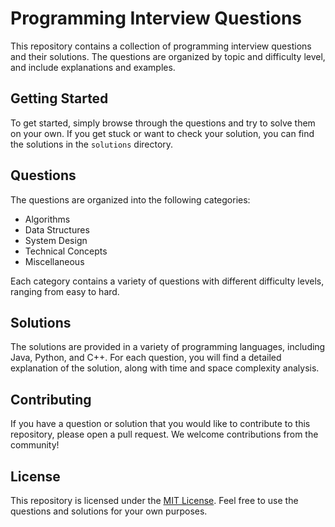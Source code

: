 # Programming Interview Questions

This repository contains a collection of programming interview questions and their solutions. The questions are organized by topic and difficulty level, and include explanations and examples.

## Getting Started

To get started, simply browse through the questions and try to solve them on your own. If you get stuck or want to check your solution, you can find the solutions in the `solutions` directory.

## Questions

The questions are organized into the following categories:

- Algorithms
- Data Structures
- System Design
- Technical Concepts
- Miscellaneous

Each category contains a variety of questions with different difficulty levels, ranging from easy to hard.

## Solutions

The solutions are provided in a variety of programming languages, including Java, Python, and C++. For each question, you will find a detailed explanation of the solution, along with time and space complexity analysis.

## Contributing

If you have a question or solution that you would like to contribute to this repository, please open a pull request. We welcome contributions from the community!

## License

This repository is licensed under the [MIT License](LICENSE). Feel free to use the questions and solutions for your own purposes.
